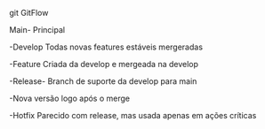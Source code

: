 git GitFlow

Main- Principal    

-Develop Todas novas features estáveis mergeradas 

-Feature Criada da develop e mergeada na develop

-Release- Branch de suporte da develop para main

-Nova versão logo após o merge

-Hotfix Parecido com release, mas usada apenas em ações críticas